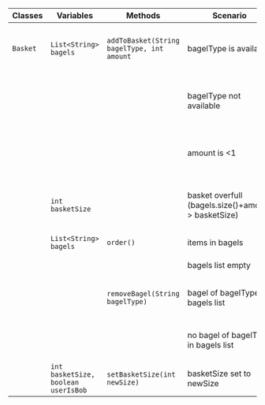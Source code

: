 | Classes  | Variables                           | Methods                                    | Scenario                                            | Outcome                                        |
|----------|-------------------------------------|--------------------------------------------|-----------------------------------------------------|------------------------------------------------|
| `Basket` | `List<String> bagels`               | `addToBasket(String bagelType, int amount` | bagelType is available                              | bagelType is added amount times to bagels list |
|          |                                     |                                            | bagelType not available                             | user notified that bagels not added            |
|          |                                     |                                            | amount is <1                                        | user warned that amount is insufficient        |
|          | `int basketSize`                    |                                            | basket overfull (bagels.size()+amount > basketSize) | bagels not added, user warned of full basket   |
|          | `List<String> bagels`               | `order()`                                  | items in bagels                                     | order sent to store                            |
|          |                                     |                                            | bagels list empty                                   | warning given                                  |
|          |                                     | `removeBagel(String bagelType)`            | bagel of bagelType in bagels list                   | one bagel of bagelType is removed              |
|          |                                     |                                            | no bagel of bagelType in bagels list                | no bagel removed, user warned                  |
|          | `int basketSize, boolean userIsBob` | `setBasketSize(int newSize)`               | basketSize set to newSize                           |                                                |